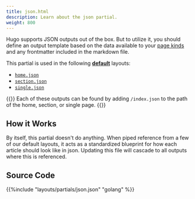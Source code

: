 ```yaml
---
title: json.html
description: Learn about the json partial.
weight: 800
---
```


Hugo supports JSON outputs out of the box.  But to utilize it, you should define an output template based on the data available to your [page kinds](https://gohugo.io/templates/section-templates/#page-kinds) and any frontmatter included in the markdown file.

This partial is used in the following [**default**](/reference/layouts/defaults) layouts:

- [`home.json`](/reference/layouts/defaults/#homehtml-json-output)
- [`section.json`](/reference/layouts/defaults/section/#sectionhtml-json-output)
- [`single.json`](/reference/layouts/defaults/single/#singlehtml-json-output)

{{<notice tip>}}
Each of these outputs can be found by adding `/index.json` to the path of the home, section, or single page. 
{{</notice>}}

## How it Works

By itself, this partial doesn't do anything. When piped reference from a few of our default layouts, it acts as a standardized blueprint for how each article  should look like in json. Updating this file will cascade to all outputs where this is referenced.


## Source Code 

{{%include "layouts/partials/json.json" "golang" %}}